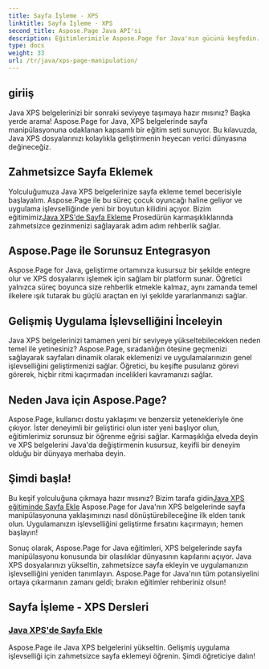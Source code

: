 ```yaml
---
title: Sayfa İşleme - XPS
linktitle: Sayfa İşleme - XPS
second_title: Aspose.Page Java API'si
description: Eğitimlerimizle Aspose.Page for Java'nın gücünü keşfedin. Gelişmiş uygulama işlevselliği için zahmetsizce sayfalar ekleyerek Java XPS belgelerinizi geliştirin.
type: docs
weight: 33
url: /tr/java/xps-page-manipulation/
---
```


## giriiş

Java XPS belgelerinizi bir sonraki seviyeye taşımaya hazır mısınız? Başka yerde arama! Aspose.Page for Java, XPS belgelerinde sayfa manipülasyonuna odaklanan kapsamlı bir eğitim seti sunuyor. Bu kılavuzda, Java XPS dosyalarınızı kolaylıkla geliştirmenin heyecan verici dünyasına değineceğiz.

## Zahmetsizce Sayfa Eklemek

 Yolculuğumuza Java XPS belgelerinize sayfa ekleme temel becerisiyle başlayalım. Aspose.Page ile bu süreç çocuk oyuncağı haline geliyor ve uygulama işlevselliğinde yeni bir boyutun kilidini açıyor. Bizim eğitimimiz[Java XPS'de Sayfa Ekleme](./add-page/) Prosedürün karmaşıklıklarında zahmetsizce gezinmenizi sağlayarak adım adım rehberlik sağlar.

## Aspose.Page ile Sorunsuz Entegrasyon

Aspose.Page for Java, geliştirme ortamınıza kusursuz bir şekilde entegre olur ve XPS dosyalarını işlemek için sağlam bir platform sunar. Öğretici yalnızca süreç boyunca size rehberlik etmekle kalmaz, aynı zamanda temel ilkelere ışık tutarak bu güçlü araçtan en iyi şekilde yararlanmanızı sağlar.

## Gelişmiş Uygulama İşlevselliğini İnceleyin

Java XPS belgelerinizi tamamen yeni bir seviyeye yükseltebilecekken neden temel ile yetinesiniz? Aspose.Page, sıradanlığın ötesine geçmenizi sağlayarak sayfaları dinamik olarak eklemenizi ve uygulamalarınızın genel işlevselliğini geliştirmenizi sağlar. Öğretici, bu keşifte pusulanız görevi görerek, hiçbir ritmi kaçırmadan incelikleri kavramanızı sağlar.

## Neden Java için Aspose.Page?

Aspose.Page, kullanıcı dostu yaklaşımı ve benzersiz yetenekleriyle öne çıkıyor. İster deneyimli bir geliştirici olun ister yeni başlıyor olun, eğitimlerimiz sorunsuz bir öğrenme eğrisi sağlar. Karmaşıklığa elveda deyin ve XPS belgelerini Java'da değiştirmenin kusursuz, keyifli bir deneyim olduğu bir dünyaya merhaba deyin.

## Şimdi başla!

 Bu keşif yolculuğuna çıkmaya hazır mısınız? Bizim tarafa gidin[Java XPS eğitiminde Sayfa Ekle](./add-page/) Aspose.Page for Java'nın XPS belgelerinde sayfa manipülasyonuna yaklaşımınızı nasıl dönüştürebileceğine ilk elden tanık olun. Uygulamanızın işlevselliğini geliştirme fırsatını kaçırmayın; hemen başlayın!

Sonuç olarak, Aspose.Page for Java eğitimleri, XPS belgelerinde sayfa manipülasyonu konusunda bir olasılıklar dünyasının kapılarını açıyor. Java XPS dosyalarınızı yükseltin, zahmetsizce sayfa ekleyin ve uygulamanızın işlevselliğini yeniden tanımlayın. Aspose.Page for Java'nın tüm potansiyelini ortaya çıkarmanın zamanı geldi; bırakın eğitimler rehberiniz olsun!
## Sayfa İşleme - XPS Dersleri
### [Java XPS'de Sayfa Ekle](./add-page/)
Aspose.Page ile Java XPS belgelerini yükseltin. Gelişmiş uygulama işlevselliği için zahmetsizce sayfa eklemeyi öğrenin. Şimdi öğreticiye dalın!